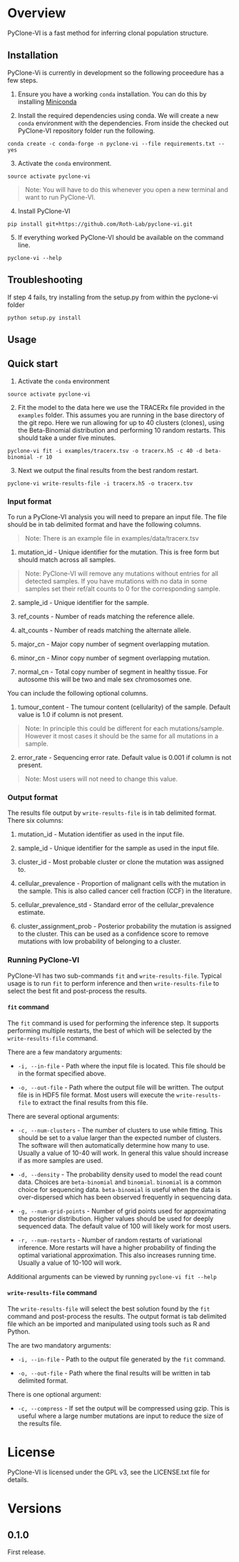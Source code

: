 # Overview

PyClone-VI is a fast method for inferring clonal population structure.


## Installation

PyClone-Vi is currently in development so the following proceedure has a few steps.

1. Ensure you have a working `conda` installation.
You can do this by installing [Miniconda](https://conda.io/miniconda.html)

2. Install the required dependencies using conda.
We will create a new `conda` environment with the dependencies.
From inside the checked out PyClone-VI repository folder run the following.
```
conda create -c conda-forge -n pyclone-vi --file requirements.txt --yes
```

3. Activate the `conda` environment.
```
source activate pyclone-vi
```
> Note: You will have to do this whenever you open a new terminal and want to run PyClone-VI.

4. Install PyClone-VI
```
pip install git+https://github.com/Roth-Lab/pyclone-vi.git
```

5. If everything worked PyClone-VI should be available on the command line.
```
pyclone-vi --help
```

## Troubleshooting
If step 4 fails, try installing from the setup.py from within the pyclone-vi folder
```
python setup.py install
```

## Usage

## Quick start

1. Activate the `conda` environment
```
source activate pyclone-vi
```

2. Fit the model to the data here we use the TRACERx file provided in the `examples` folder.
This assumes you are running in the base directory of the git repo.
Here we run allowing for up to 40 clusters (clones), using the Beta-Binomial distribution and performing 10 random restarts.
This should take a under five minutes.
```
pyclone-vi fit -i examples/tracerx.tsv -o tracerx.h5 -c 40 -d beta-binomial -r 10
```

3. Next we output the final results from the best random restart.
```
pyclone-vi write-results-file -i tracerx.h5 -o tracerx.tsv
```

### Input format

To run a PyClone-VI analysis you will need to prepare an input file.
The file should be in tab delimited format and have the following columns.
> Note: There is an example file in examples/data/tracerx.tsv

1. mutation_id - Unique identifier for the mutation.
This is free form but should match across all samples.
> Note: PyClone-VI will remove any mutations without entries for all detected samples.
If you have mutations with no data in some samples set their ref/alt counts to 0 for the corresponding sample.

2. sample_id - Unique identifier for the sample.

3. ref_counts - Number of reads matching the reference allele.

4. alt_counts - Number of reads matching the alternate allele.

5. major_cn - Major copy number of segment overlapping mutation.

6. minor_cn - Minor copy number of segment overlapping mutation.

7. normal_cn - Total copy number of segment in healthy tissue.
For autosome this will be two and male sex chromosomes one.

You can include the following optional columns.

1. tumour_content - The tumour content (cellularity) of the sample.
Default value is 1.0 if column is not present.
> Note: In principle this could be different for each mutations/sample.
However it most cases it should be the same for all mutations in a sample.

2. error_rate - Sequencing error rate.
Default value is 0.001 if column is not present.
> Note: Most users will not need to change this value.

### Output format

The results file output by `write-results-file` is in tab delimited format.
There six columns:

1. mutation_id - Mutation identifier as used in the input file.

2. sample_id - Unique identifier for the sample as used in the input file.

3. cluster_id - Most probable cluster or clone the mutation was assigned to.

4. cellular_prevalence - Proportion of malignant cells with the mutation in the sample.
This is also called cancer cell fraction (CCF) in the literature.

5. cellular_prevalence_std - Standard error of the cellular_prevalence estimate.

6. cluster_assignment_prob - Posterior probability the mutation is assigned to the cluster.
This can be used as a confidence score to remove mutations with low probability of belonging to a cluster.


### Running PyClone-VI

PyClone-VI has two sub-commands `fit` and `write-results-file`.
Typical usage is to run `fit` to perform inference and then `write-results-file` to select the best fit and post-process the results.

#### `fit` command

The `fit` command is used for performing the inference step.
It supports performing multiple restarts, the best of which will be selected by the `write-results-file` command.

There are a few mandatory arguments:

* `-i, --in-file` - Path where the input file is located.
This file should be in the format specified above.

* `-o, --out-file` - Path where the output file will be written.
The output file is in HDF5 file format.
Most users will execute the `write-results-file` to extract the final results from this file.

There are several optional arguments:

* `-c, --num-clusters` - The number of clusters to use while fitting.
This should be set to a value larger than the expected number of clusters.
The software will then automatically determine how many to use.
Usually a value of 10-40 will work.
In general this value should increase if as more samples are used.

* `-d, --density` - The probability density used to model the read count data.
Choices are `beta-binomial` and `binomial`.
`binomial` is a common choice for sequencing data.
`beta-binomial` is useful when the data is over-dispersed which has been observed frequently in sequencing data.

* `-g, --num-grid-points` - Number of grid points used for approximating the posterior distribution.
Higher values should be used for deeply sequenced data.
The default value of 100 will likely work for most users.

* `-r, --num-restarts` - Number of random restarts of variational inference.
More restarts will have a higher probability of finding the optimal variational approximation.
This also increases running time.
Usually a value of 10-100 will work.

Additional arguments can be viewed by running `pyclone-vi fit --help`

#### `write-results-file` command

The `write-results-file` will select the best solution found by the `fit` command and post-process the results.
The output format is tab delimited file which an be imported and manipulated using tools such as R and Python.

The are two mandatory arguments:

* `-i, --in-file` - Path to the output file generated by the `fit` command.

* `-o, --out-file` - Path where the final results will be written in tab delimited format.

There is one optional argument:

* `-c, --compress` - If set the output will be compressed using gzip.
This is useful where a large number mutations are input to reduce the size of the results file.


# License

PyClone-VI is licensed under the GPL v3, see the LICENSE.txt file for details.

# Versions

## 0.1.0

First release.
